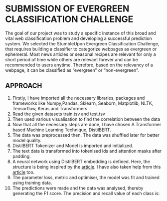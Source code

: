 <h1>SUBMISSION OF EVERGREEN CLASSIFICATION CHALLENGE</h1>
<p1>The goal of our project was to study a
specific instance of this broad and vital web
classification problem and developing a
successful prediction system. We selected
the StumbleUpon Evergreen Classification
Challenge, that requires building a classifier
to categorize webpages as evergreen or
ephemeral. Most news articles or seasonal
recipes are relevant for only a short period of
time while others are relevant forever and
can be recommended to users anytime.
Therefore, based on the relevancy of a
webpage, it can be classified as “evergreen”
or “non-evergreen”.</p>
<h2>APPROACH</h2>
<p2>
  <ol>
  <li> Firstly, I have imported all the necessary libraries, packages and frameworks like Numpy,Pandas, Sklearn, Seaborn, Matplotlib, NLTK, Tensorflow, Keras and Transformers</li>
    <li> Read the given datasets train.tsv and test.tsv </li>
    <li>Then used various visualisation to find the correlation between the data</li>
    <li>Now that all the necessary steps are done, I have chosen A Transformer based Machine Learning Technique, DistilBERT.</li>
    <li>The data was preprocessed then. The data was shuffled later for better model quality.</li>
    <li>DistilBERT Tokenizer and Model is imported and initialized.</li>
    <li>The text data is transformed into tokenised ids and attention masks after padding.</li>
    <li>A neural network using DistilBERT embedding is defined. Here, the structure is being inspired by the <a href="https://github.com/TinySuitStarfishAbhi/StumbleUponClassifier/blob/master/Approach.pdf">article</a>. I have also taken help from this <a href="https://github.com/aishikasaha/evergreen_classification/blob/main/RoySaraiya_StumbleUponClassification.pdf">article</a> too.
     <li> The parameter loss, metric and optimiser, the model was fit and trained using training data.</li>
    <li>The predictions were made and the data was analysed, thereby generating the F1 score. The precision and recall value of each class is:
    <ig src="https://github.com/aishikasaha/evergreen_classification/blob/main/Capture.JPG></li>
    <li>The submission csv was created.</li>
    
  </ol>
